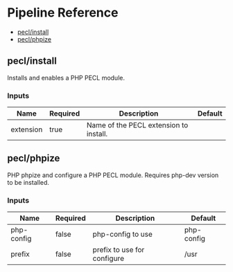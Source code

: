 <!-- start:pipeline-reference-gen -->
# Pipeline Reference


- [pecl/install](#peclinstall)
- [pecl/phpize](#peclphpize)

## pecl/install

Installs and enables a PHP PECL module.

### Inputs

| Name | Required | Description | Default |
| ---- | -------- | ----------- | ------- |
| extension | true | Name of the PECL extension to install. |  |

## pecl/phpize

PHP phpize and configure a PHP PECL module. Requires php-dev version to be installed.

### Inputs

| Name | Required | Description | Default |
| ---- | -------- | ----------- | ------- |
| php-config | false | php-config to use | php-config |
| prefix | false | prefix to use for configure | /usr |


<!-- end:pipeline-reference-gen -->